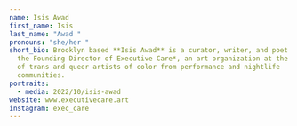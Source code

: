 ```yaml
---
name: Isis Awad
first_name: Isis
last_name: "Awad "
pronouns: "she/her "
short_bio: Brooklyn based **Isis Awad** is a curator, writer, and poet. She is
  the Founding Director of Executive Care*, an art organization at the service
  of trans and queer artists of color from performance and nightlife
  communities.
portraits:
  - media: 2022/10/isis-awad
website: www.executivecare.art
instagram: exec_care
---
```

